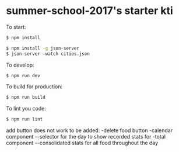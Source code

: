 # summer-school-2017's starter kti

To start:

```bash
$ npm install
```

```bash
$ npm install -g json-server
$ json-server —watch cities.json
```

To develop:

```bash
$ npm run dev
```

To build for production:

```bash
$ npm run build
```

To lint you code:

```bash
$ npm run lint
```


add button does not work
to be added:
-delete food button
-calendar component --selector for the day to show recorded stats for
-total component --consolidated stats for all food throughout the day
